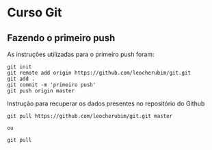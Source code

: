 # Curso Git
## Fazendo o primeiro push

As instruções utilizadas para o primeiro push foram:

```
git init
git remote add origin https://github.com/leocherubim/git.git
git add .
git commit -m 'primeiro push'
git push origin master
```

Instrução para recuperar os dados presentes no repositório do Github

```
git pull https://github.com/leocherubim/git.git master

ou

git pull
```


